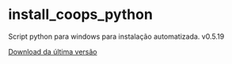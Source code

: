 # install_coops_python

Script python para windows para instalação automatizada. v0.5.19

[Download da última versão](https://github.com/dalraf/install_coops_python/releases/download/v0.5.19/install_coops_python.exe)

